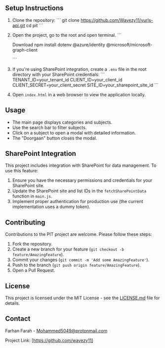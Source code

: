
## Setup Instructions

1. Clone the repository:
   \`\`\`
   git clone https://github.com/Wavezy11/yurls-api.git
   cd pit
   \`\`\`

2. Open the project, go to the root and open terminal. 
    \`\`\`
    
    Download npm install dotenv @azure/identity @microsoft/microsoft-graph-client

   \`\`\`
3. If you're using SharePoint integration, create a `.env` file in the root directory with your SharePoint credentials:
   \`\`\`
   TENANT_ID=your_tenant_id
   CLIENT_ID=your_client_id
   CLIENT_SECRET=your_client_secret
   SITE_ID=your_sharepoint_site_id
   \`\`\`

4. Open `index.html` in a web browser to view the application locally.

## Usage

- The main page displays categories and subjects.
- Use the search bar to filter subjects.
- Click on a subject to open a modal with detailed information.
- The "Doorgaan" button closes the modal.

## SharePoint Integration

This project includes integration with SharePoint for data management. To use this feature:

1. Ensure you have the necessary permissions and credentials for your SharePoint site.
2. Update the SharePoint site and list IDs in the `fetchSharePointData` function in `main.js`.
3. Implement proper authentication for production use (the current implementation uses a dummy token).

## Contributing

Contributions to the PIT project are welcome. Please follow these steps:

1. Fork the repository.
2. Create a new branch for your feature (`git checkout -b feature/AmazingFeature`).
3. Commit your changes (`git commit -m 'Add some AmazingFeature'`).
4. Push to the branch (`git push origin feature/AmazingFeature`).
5. Open a Pull Request.

## License

This project is licensed under the MIT License - see the [LICENSE.md](LICENSE.md) file for details.

## Contact

Farhan Farah - Mohammed5049@protonmail.com

Project Link: [https://github.com/wavezy11]